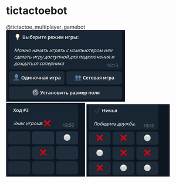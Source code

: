 # tictactoebot
@tictactoe_multiplayer_gamebot
![alt text](/menu.jpg)
![alt text](/game1.jpg)
![alt text](/game2.jpg)
